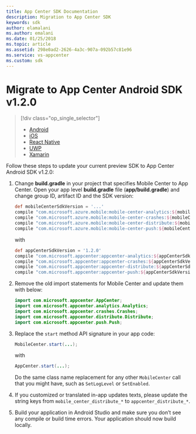 ```yaml
---
title: App Center SDK Documentation
description: Migration to App Center SDK
keywords: sdk
author: elamalani
ms.author: emalani
ms.date: 01/25/2018
ms.topic: article
ms.assetid: 298e0ad2-2626-4a3c-907a-092b57c81e96
ms.service: vs-appcenter
ms.custom: sdk
---
```


# Migrate to App Center Android SDK v1.2.0

> [!div class="op_single_selector"]
> * [Android](android.md)
> * [iOS](ios.md)
> * [React Native](react-native.md)
> * [UWP](uwp.md)
> * [Xamarin](xamarin.md)

Follow these steps to update your current preview SDK to App Center Android SDK v1.2.0:

1. Change **build.gradle** in your project that specifies Mobile Center to App Center.
    Open your app level **build.gradle** file (**app/build.gradle**) and change group ID, artifact ID and the SDK version:

    ```groovy
    def mobileCenterSdkVersion = '...'
    compile "com.microsoft.azure.mobile:mobile-center-analytics:${mobileCenterSdkVersion}"
    compile "com.microsoft.azure.mobile:mobile-center-crashes:${mobileCenterSdkVersion}"
    compile "com.microsoft.azure.mobile:mobile-center-distribute:${mobileCenterSdkVersion}"
    compile "com.microsoft.azure.mobile:mobile-center-push:${mobileCenterSdkVersion}"
    ```

    with

    ```groovy
    def appCenterSdkVersion = '1.2.0'
    compile "com.microsoft.appcenter:appcenter-analytics:${appCenterSdkVersion}"
    compile "com.microsoft.appcenter:appcenter-crashes:${appCenterSdkVersion}"
    compile "com.microsoft.appcenter:appcenter-distribute:${appCenterSdkVersion}"
    compile "com.microsoft.appcenter:appcenter-push:${appCenterSdkVersion}"
    ```

2. Remove the old import statements for Mobile Center and update them with below:

    ```java
    import com.microsoft.appcenter.AppCenter;
    import com.microsoft.appcenter.analytics.Analytics;
    import com.microsoft.appcenter.crashes.Crashes;
    import com.microsoft.appcenter.distribute.Distribute;
    import com.microsoft.appcenter.push.Push;
    ```

3. Replace the `start` method API signature in your app code:

    ```java
    MobileCenter.start(...);
    ```

    with

    ```java
    AppCenter.start(...);
    ```

    Do the same class name replacement for any other `MobileCenter` call that you might have, such as `SetLogLevel` or `SetEnabled`.    

4. If you customized or translated in-app updates texts, please update the string keys from `mobile_center_distribute_*` to `appcenter_distribute_*`.

5. Build your application in Android Studio and make sure you don’t see any compile or build time errors. Your application should now build locally.
